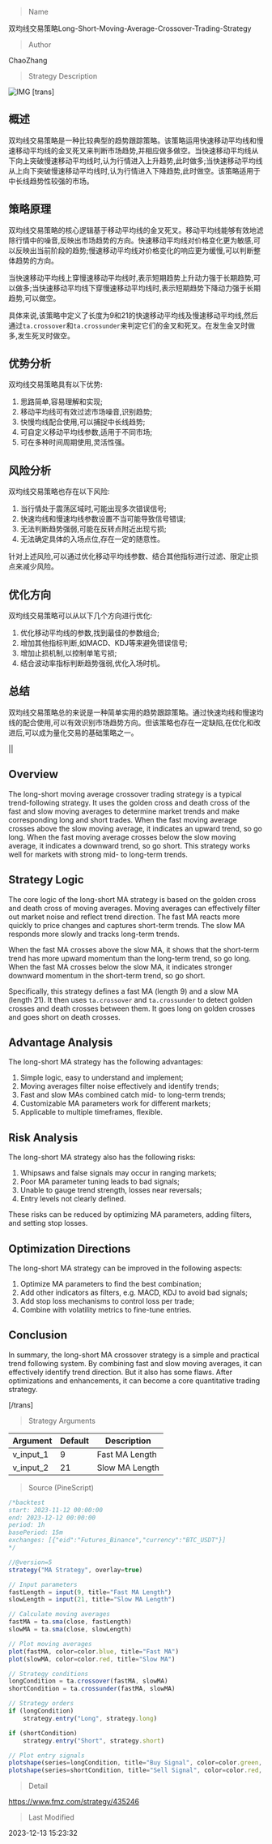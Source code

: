 
> Name

双均线交易策略Long-Short-Moving-Average-Crossover-Trading-Strategy

> Author

ChaoZhang

> Strategy Description

![IMG](https://www.fmz.com/upload/asset/16db32f9ee679fd6292.png)
[trans]

## 概述

双均线交易策略是一种比较典型的趋势跟踪策略。该策略运用快速移动平均线和慢速移动平均线的金叉死叉来判断市场趋势,并相应做多做空。当快速移动平均线从下向上突破慢速移动平均线时,认为行情进入上升趋势,此时做多;当快速移动平均线从上向下突破慢速移动平均线时,认为行情进入下降趋势,此时做空。该策略适用于中长线趋势性较强的市场。

## 策略原理

双均线交易策略的核心逻辑基于移动平均线的金叉死叉。移动平均线能够有效地滤除行情中的噪音,反映出市场趋势的方向。快速移动平均线对价格变化更为敏感,可以反映出当前阶段的趋势;慢速移动平均线对价格变化的响应更为缓慢,可以判断整体趋势的方向。

当快速移动平均线上穿慢速移动平均线时,表示短期趋势上升动力强于长期趋势,可以做多;当快速移动平均线下穿慢速移动平均线时,表示短期趋势下降动力强于长期趋势,可以做空。

具体来说,该策略中定义了长度为9和21的快速移动平均线及慢速移动平均线,然后通过`ta.crossover`和`ta.crossunder`来判定它们的金叉和死叉。在发生金叉时做多,发生死叉时做空。

## 优势分析

双均线交易策略具有以下优势:

1. 思路简单,容易理解和实现;
2. 移动平均线可有效过滤市场噪音,识别趋势;  
3. 快慢均线配合使用,可以捕捉中长线趋势;
4. 可自定义移动平均线参数,适用于不同市场;
5. 可在多种时间周期使用,灵活性强。

## 风险分析

双均线交易策略也存在以下风险:  

1. 当行情处于震荡区域时,可能出现多次错误信号;
2. 快速均线和慢速均线参数设置不当可能导致信号错误; 
3. 无法判断趋势强弱,可能在反转点附近出现亏损;
4. 无法确定具体的入场点位,存在一定的随意性。

针对上述风险,可以通过优化移动平均线参数、结合其他指标进行过滤、限定止损点来减少风险。

## 优化方向  

双均线交易策略可以从以下几个方向进行优化:

1. 优化移动平均线的参数,找到最佳的参数组合;
2. 增加其他指标判断,如MACD、KDJ等来避免错误信号; 
3. 增加止损机制,以控制单笔亏损;
4. 结合波动率指标判断趋势强弱,优化入场时机。

## 总结

双均线交易策略总的来说是一种简单实用的趋势跟踪策略。通过快速均线和慢速均线的配合使用,可以有效识别市场趋势方向。但该策略也存在一定缺陷,在优化和改进后,可以成为量化交易的基础策略之一。

|| 

## Overview

The long-short moving average crossover trading strategy is a typical trend-following strategy. It uses the golden cross and death cross of the fast and slow moving averages to determine market trends and make corresponding long and short trades. When the fast moving average crosses above the slow moving average, it indicates an upward trend, so go long. When the fast moving average crosses below the slow moving average, it indicates a downward trend, so go short. This strategy works well for markets with strong mid- to long-term trends.   

## Strategy Logic

The core logic of the long-short MA strategy is based on the golden cross and death cross of moving averages. Moving averages can effectively filter out market noise and reflect trend direction. The fast MA reacts more quickly to price changes and captures short-term trends. The slow MA responds more slowly and tracks long-term trends.   

When the fast MA crosses above the slow MA, it shows that the short-term trend has more upward momentum than the long-term trend, so go long. When the fast MA crosses below the slow MA, it indicates stronger downward momentum in the short-term trend, so go short.

Specifically, this strategy defines a fast MA (length 9) and a slow MA (length 21). It then uses `ta.crossover` and `ta.crossunder` to detect golden crosses and death crosses between them. It goes long on golden crosses and goes short on death crosses.  

## Advantage Analysis 

The long-short MA strategy has the following advantages:

1. Simple logic, easy to understand and implement;  
2. Moving averages filter noise effectively and identify trends;
3. Fast and slow MAs combined catch mid- to long-term trends;  
4. Customizable MA parameters work for different markets; 
5. Applicable to multiple timeframes, flexible.

## Risk Analysis

The long-short MA strategy also has the following risks:

1. Whipsaws and false signals may occur in ranging markets;  
2. Poor MA parameter tuning leads to bad signals;
3. Unable to gauge trend strength, losses near reversals; 
4. Entry levels not clearly defined.

These risks can be reduced by optimizing MA parameters, adding filters, and setting stop losses.

## Optimization Directions

The long-short MA strategy can be improved in the following aspects:  

1. Optimize MA parameters to find the best combination;
2. Add other indicators as filters, e.g. MACD, KDJ to avoid bad signals;  
3. Add stop loss mechanisms to control loss per trade; 
4. Combine with volatility metrics to fine-tune entries.  

## Conclusion

In summary, the long-short MA crossover strategy is a simple and practical trend following system. By combining fast and slow moving averages, it can effectively identify trend direction. But it also has some flaws. After optimizations and enhancements, it can become a core quantitative trading strategy.

[/trans]

> Strategy Arguments



|Argument|Default|Description|
|----|----|----|
|v_input_1|9|Fast MA Length|
|v_input_2|21|Slow MA Length|


> Source (PineScript)

``` javascript
/*backtest
start: 2023-11-12 00:00:00
end: 2023-12-12 00:00:00
period: 1h
basePeriod: 15m
exchanges: [{"eid":"Futures_Binance","currency":"BTC_USDT"}]
*/

//@version=5
strategy("MA Strategy", overlay=true)

// Input parameters
fastLength = input(9, title="Fast MA Length")
slowLength = input(21, title="Slow MA Length")

// Calculate moving averages
fastMA = ta.sma(close, fastLength)
slowMA = ta.sma(close, slowLength)

// Plot moving averages
plot(fastMA, color=color.blue, title="Fast MA")
plot(slowMA, color=color.red, title="Slow MA")

// Strategy conditions
longCondition = ta.crossover(fastMA, slowMA)
shortCondition = ta.crossunder(fastMA, slowMA)

// Strategy orders
if (longCondition)
    strategy.entry("Long", strategy.long)

if (shortCondition)
    strategy.entry("Short", strategy.short)

// Plot entry signals
plotshape(series=longCondition, title="Buy Signal", color=color.green, style=shape.triangleup, size=size.small)
plotshape(series=shortCondition, title="Sell Signal", color=color.red, style=shape.triangledown, size=size.small)

```

> Detail

https://www.fmz.com/strategy/435246

> Last Modified

2023-12-13 15:23:32
